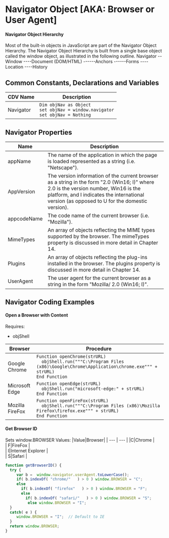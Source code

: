 # Navigator Object [AKA: Browser or User Agent]

#### Navigator Object Hierarchy
Most of the built-in objects in JavaScript are part of the Navigator Object Hierarchy. The Navigator Object Hierarchy is built from a single base object called the window object, as illustrated in the following outline. 
    Navigator
    --Window
    ----Document (DOM/HTML)
    ------Anchors
    ------Forms
    ----Location
    ----History

## Common Constants, Declarations and Variables
|CDV Name|Description |  
| --- | --- |  
| Navigator | `Dim objNav as Object` <BR> `set objNav = window.navigator` <BR> `set objNav = Nothing` |  

## Navigator Properties 
|Name|Description |  
| --- | --- |  
| appName|The name of the application in which the page is loaded represented as a string (i.e. "Netscape"). |  
| AppVersion|The version information of the current browser as a string in the form "2.0 (Win16; I)" where 2.0 is the version number, Win16 is the platform, and I indicates the international version (as opposed to U for the domestic version). |  
| appcodeName|The code name of the current browser (i.e. "Mozilla"). |  
| MimeTypes|An array of objects reflecting the MIME types supported by the browser. The mimeTypes property is discussed in more detail in Chapter 14. |  
| Plugins|An array of objects reflecting the plug-ins installed in the browser. The plugins property is discussed in more detail in Chapter 14. |  
| UserAgent|The user agent for the current browser as a string in the form "Mozilla/ 2.0 (Win16; I)". |  

## Navigator Coding Examples

#### Open a Browser with Content
Requires:
- objShell

| Browser | Procedure |  
| ---- | ---- |  
| Google Chrome | ```Function openChrome(strURL)``` <br> ```  objShell.run("""C:\Program Files (x86)\Google\Chrome\Application\chrome.exe""" + strURL)``` <br> ```End Function ``` | 
| Microsoft Edge | ```Function openEdge(strURL)``` <br> ```  objShell.run("microsoft-edge:" + strURL)``` <br> ```End Function``` | 
| Mozilla FireFox | ```Function openFireFox(strURL)``` <br> ```  objShell.run("""C:\Program Files (x86)\Mozilla Firefox\firefox.exe""" + strURL)``` <br> ```End Function  ```  |  

#### Get Browser ID
Sets window.BROWSER
Values:
|Value|Browser|
| --- | --- | 
|C|Chrome |   
| F|FireFox |   
| I|Internet Explorer |   
| S|Safari |   

```javascript
function getBrowserID() {
  try {
     var b =  window.navigator.userAgent.toLowerCase();
     if( b.indexOf( "chrome/"   ) > 0 ) window.BROWSER = "C";
     else
       if( b.indexOf( "firefox"   ) > 0 ) window.BROWSER = "F";
       else
         if( b.indexOf( "safari/"   ) > 0 ) window.BROWSER = "S";
          else window.BROWSER = "I";
  }
  catch( e ) {
     window.BROWSER = "I";  // Default to IE
  }
  return window.BROWSER;
}
```

